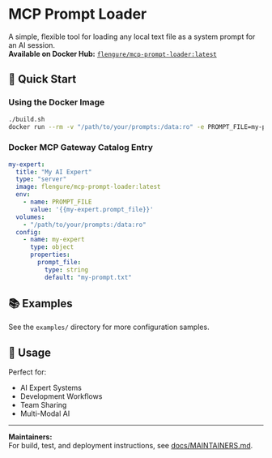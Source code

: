 # MCP Prompt Loader

A simple, flexible tool for loading any local text file as a system prompt for an AI session.  
**Available on Docker Hub:** [`flengure/mcp-prompt-loader:latest`](https://hub.docker.com/r/flengure/mcp-prompt-loader)

## 🚀 Quick Start

### Using the Docker Image

```bash
./build.sh
docker run --rm -v "/path/to/your/prompts:/data:ro" -e PROMPT_FILE=my-prompt.txt mcp-prompt-loader:latest
```

### Docker MCP Gateway Catalog Entry

```yaml
my-expert:
  title: "My AI Expert"
  type: "server"
  image: flengure/mcp-prompt-loader:latest
  env:
    - name: PROMPT_FILE
      value: '{{my-expert.prompt_file}}'
  volumes:
    - "/path/to/your/prompts:/data:ro"
  config:
    - name: my-expert
      type: object
      properties:
        prompt_file:
          type: string
          default: "my-prompt.txt"
```

## 📚 Examples

See the `examples/` directory for more configuration samples.

## 🤝 Usage

Perfect for:
- AI Expert Systems
- Development Workflows
- Team Sharing
- Multi-Modal AI

---

**Maintainers:**  
For build, test, and deployment instructions, see [docs/MAINTAINERS.md](docs/MAINTAINERS.md).